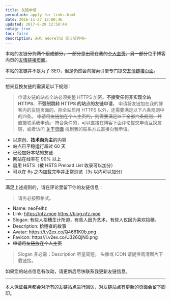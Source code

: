 ```yaml
---
title: 友链申请
permalink: apply-for-links.html
date: 2016-11-27 13:00:46
updated: 2017-8-20 12:58:44
notag: true
toc: false
description: 来和 neoFelhz 签订契约吧~
---
```


本站的友链~~分为两个组成部分，一部分是出现在我的[个人主页](https://nfz.moe)，另一部分~~位于博客内页的[友情链接页面](https://blog.nfz.moe/links.html)。

本站的友链并不是为了 SEO，但是仍然会向搜索引擎专门提交[友情链接页面](https://blog.nfz.moe/links.html)。

---

想来互换友链的需满足以下规则：

> 申请友链的站点全站必须完整 HTTPS 加密。**不接受任何非实现全站 HTTPS**、**不强制跳转 HTTPS 的站点的友链申请**。
> 申请将友链加在我的博客内的友链页面的，除全站启用 HTTPS 以外，还需要满足以下六条规则中的四条。
> ~~申请将友链加在个人主页的，则需要满足以下全部六条规则，并直接联系我申请。~~
> 符合条件的，可以直接在博客下面评论提交申请互换友链，或者访问 [关于页面](https://blog.nfz.moe/about.html) 找到我的联系方式直接向我申请。

- 以原创、**技术向为主**的内容
- 站点已平稳运行超过 60 天
- 已经加好本站的友链
- 网站在线率在 90% 以上
- 启用 HSTS（被 HSTS Preload List 收录可以加分）
- 可以在 6s 之内加载完毕并正常浏览（3s 以内可以加分）

----

满足上述规则的，请在评论里留下你的友链信息：

> 请务必按照格式。

- Name: neoFelhz
- Link: https://nfz.moe https://blog.nfz.moe
- Slogan: 有些人拾穗生计所迫，有些人因为艺术，有些人仅因为喜欢拾穗。
- Description: 拾穗者的故事
- Avatar: https://i.v2ex.co/Q4661K0b.png
- Favicon: https//i.v2ex.co/U326QjN0.png
- ~~申请将友链放在个人主页~~

> Slogan 非必需；Description 尽量简短。
> 头像或 ICON 请提供高清图片下载链接。

如果您的站点信息有改动，请更新后尽快联系我更新友链信息。

----

本人保证每月都会对所有的友链站点进行回访，对友链站点有更新的页面会留下脚印。
